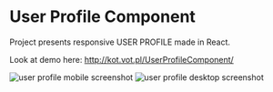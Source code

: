 # User Profile Component
Project presents responsive USER PROFILE made in React.

Look at demo here: <a href="http://kot.vot.pl/UserProfileComponent/" target="_blank">http://kot.vot.pl/UserProfileComponent/</a>

<img src="http://kot.vot.pl/mobile_v2.PNG" alt="user profile mobile screenshot">
<img src="http://kot.vot.pl/dektop_v.PNG" alt="user profile desktop screenshot">

